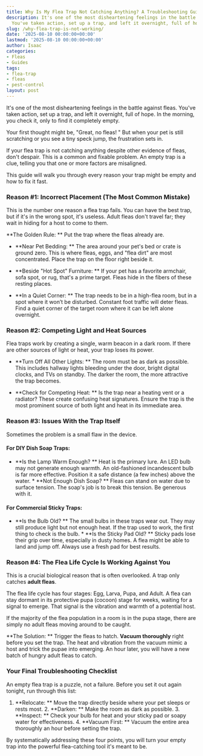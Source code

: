 ```yaml
---
title: Why Is My Flea Trap Not Catching Anything? A Troubleshooting Guide
description: It's one of the most disheartening feelings in the battle against fleas.
  You've taken action, set up a trap, and left it overnight, full of hope.
slug: /why-flea-trap-is-not-working/
date: '2025-08-10 00:00:00+00:00'
lastmod: '2025-08-10 00:00:00+00:00'
author: Isaac
categories:
- Fleas
- Guides
tags:
- flea-trap
- fleas
- pest-control
layout: post
---
```

It's one of the most disheartening feelings in the battle against fleas. You've taken action, set up a trap, and left it overnight, full of hope. In the morning, you check it, only to find it completely empty.

Your first thought might be, "Great, no fleas! " But when your pet is still scratching or you see a tiny speck jump, the frustration sets in.

If your flea trap is not catching anything despite other evidence of fleas, don't despair. This is a common and fixable problem. An empty trap is a clue, telling you that one or more factors are misaligned.

This guide will walk you through every reason your trap might be empty and how to fix it fast.

###  Reason #1: Incorrect Placement (The Most Common Mistake)

This is the number one reason a flea trap fails. You can have the best trap, but if it's in the wrong spot, it's useless. Adult fleas don't travel far; they wait in hiding for a host to come to them.

**The Golden Rule: ** Put the trap where the fleas already are.

* **Near Pet Bedding: ** The area around your pet's bed or crate is ground zero. This is where fleas, eggs, and "flea dirt" are most concentrated. Place the trap on the floor right beside it.

* **Beside "Hot Spot" Furniture: ** If your pet has a favorite armchair, sofa spot, or rug, that's a prime target. Fleas hide in the fibers of these resting places.

* **In a Quiet Corner: ** The trap needs to be in a high-flea room, but in a spot where it won’t be disturbed. Constant foot traffic will deter fleas. Find a quiet corner of the target room where it can be left alone overnight.

###  Reason #2: Competing Light and Heat Sources

Flea traps work by creating a single, warm beacon in a dark room. If there are other sources of light or heat, your trap loses its power.

* **Turn Off All Other Lights: ** The room must be as dark as possible. This includes hallway lights bleeding under the door, bright digital clocks, and TVs on standby. The darker the room, the more attractive the trap becomes.

* **Check for Competing Heat: ** Is the trap near a heating vent or a radiator? These create confusing heat signatures. Ensure the trap is the most prominent source of both light and heat in its immediate area.

###  Reason #3: Issues With the Trap Itself

Sometimes the problem is a small flaw in the device.

####  For DIY Dish Soap Traps:

* **Is the Lamp Warm Enough? ** Heat is the primary lure. An LED bulb may not generate enough warmth. An old-fashioned incandescent bulb is far more effective. Position it a safe distance (a few inches) above the water. * **Not Enough Dish Soap? ** Fleas can stand on water due to surface tension. The soap's job is to break this tension. Be generous with it.

####  For Commercial Sticky Traps:

* **Is the Bulb Old? ** The small bulbs in these traps wear out. They may still produce light but not enough heat. If the trap used to work, the first thing to check is the bulb. * **Is the Sticky Pad Old? ** Sticky pads lose their grip over time, especially in dusty homes. A flea might be able to land and jump off. Always use a fresh pad for best results.

###  Reason #4: The Flea Life Cycle Is Working Against You

This is a crucial biological reason that is often overlooked. A trap only catches **adult fleas**.

The flea life cycle has four stages: Egg, Larva, Pupa, and Adult. A flea can stay dormant in its protective pupa (cocoon) stage for weeks, waiting for a signal to emerge. That signal is the vibration and warmth of a potential host.

If the majority of the flea population in a room is in the pupa stage, there are simply no adult fleas moving around to be caught.

**The Solution: ** Trigger the fleas to hatch. **Vacuum thoroughly** right before you set the trap. The heat and vibration from the vacuum mimic a host and trick the pupae into emerging. An hour later, you will have a new batch of hungry adult fleas to catch.

###  Your Final Troubleshooting Checklist

An empty flea trap is a puzzle, not a failure. Before you set it out again tonight, run through this list:

1. **Relocate: ** Move the trap directly beside where your pet sleeps or rests most. 2. **Darken: ** Make the room as dark as possible. 3. **Inspect: ** Check your bulb for heat and your sticky pad or soapy water for effectiveness. 4. **Vacuum First: ** Vacuum the entire area thoroughly an hour before setting the trap.

By systematically addressing these four points, you will turn your empty trap into the powerful flea-catching tool it's meant to be.